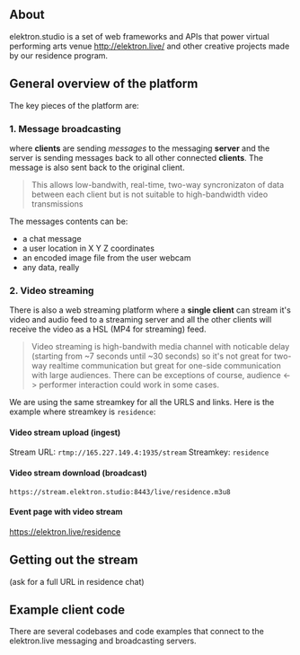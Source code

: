 ## About

elektron.studio is a set of web frameworks and APIs that power virtual performing arts venue http://elektron.live/ and other creative projects made by our residence program.

## General overview of the platform

The key pieces of the platform are:

### 1. Message broadcasting

where **clients** are sending _messages_ to the messaging **server** and the server is sending messages back to all other connected **clients**. The message is also sent back to the original client.

> This allows low-bandwith, real-time, two-way syncronizaton of data between each client but is not suitable to high-bandwidth video transmissions

The messages contents can be:

- a chat message
- a user location in X Y Z coordinates
- an encoded image file from the user webcam
- any data, really

### 2. Video streaming

There is also a web streaming platform where a **single client** can stream it's video and audio feed to a streaming server and all the other clients will receive the video as a HSL (MP4 for streaming) feed.

> Video streaming is high-bandwith media channel with noticable delay (starting from ~7 seconds until ~30 seconds) so it's not great for two-way realtime communication but great for one-side communication with large audiences. There can be exceptions of course, audience <-> performer interaction could work in some cases.

We are using the same streamkey for all the URLS and links. Here is the example where streamkey is `residence`:

#### Video stream upload (ingest)

Stream URL: `rtmp://165.227.149.4:1935/stream`
Streamkey: `residence`

#### Video stream download (broadcast)

`https://stream.elektron.studio:8443/live/residence.m3u8`

#### Event page with video stream

https://elektron.live/residence

## Getting out the stream

(ask for a full URL in residence chat)

## Example client code

There are several codebases and code examples that connect to the elektron.live messaging and broadcasting servers.
